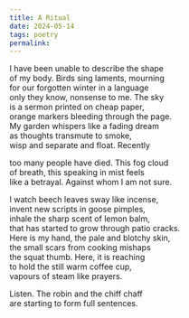 ```yaml
---
title: A Ritual
date: 2024-05-14
tags: poetry
permalink:
---
```


I have been unable to describe the shape  
of my body. Birds sing laments, mourning  
for our forgotten winter in a language  
only they know, nonsense to me. The sky   
is a sermon printed on cheap paper,  
orange markers bleeding through the page.   
My garden whispers like a fading dream  
as thoughts transmute to smoke,  
wisp and separate and float. Recently  

too many people have died. This fog cloud   
of breath, this speaking in mist feels  
like a betrayal. Against whom I am not sure.  

I watch beech leaves sway like incense,  
invent new scripts in goose pimples,  
inhale the sharp scent of lemon balm,  
that has started to grow through patio cracks.  
Here is my hand, the pale and blotchy skin,  
the small scars from cooking mishaps  
the squat thumb. Here, it is reaching  
to hold the still warm coffee cup,  
vapours of steam like prayers.  

Listen. The robin and the chiff chaff   
are starting to form full sentences.
